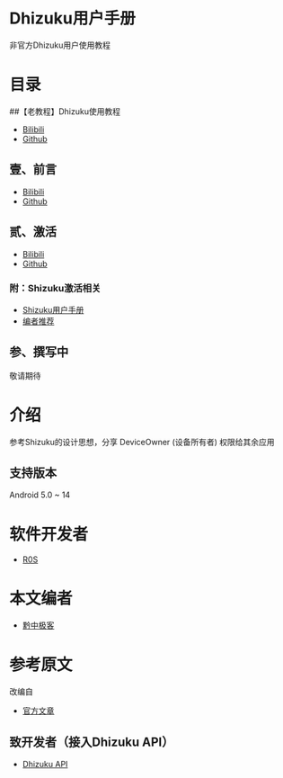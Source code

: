 # Dhizuku用户手册

非官方Dhizuku用户使用教程

# 目录

##【老教程】Dhizuku使用教程

- [Bilibili](https://b23.tv/c5GuPPR)
- [Github](https://github.com/qzgeek/Dhizuku/blob/main/Error.md)

## 壹、前言

- [Bilibili](https://b23.tv/A31FPdf)
- [Github](https://github.com/qzgeek/Dhizuku/blob/main/Error.md)

## 贰、激活

- [Bilibili](https://b23.tv/8kfk5gc)
- [Github](https://github.com/qzgeek/Dhizuku/blob/main/Error.md)

### 附：Shizuku激活相关

- [Shizuku用户手册](https://shizuku.rikka.app/zh-hans/guide/setup/)
- [编者推荐](https://b23.tv/aUEo3cP)

## 参、撰写中

敬请期待

# 介绍

参考Shizuku的设计思想，分享 DeviceOwner (设备所有者) 权限给其余应用

## 支持版本

Android 5.0 ~ 14

# 软件开发者

- [R0S](https://github.com/iamr0s)

# 本文编者

- [黔中极客](https://space.bilibili.com/620655009)

# 参考原文

改编自
- [官方文章](https://github.com/iamr0s/Dhizuku)

## 致开发者（接入Dhizuku API）

- [Dhizuku API](https://github.com/iamr0s/Dhizuku-API.git)
